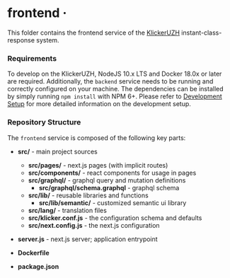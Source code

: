 # frontend &middot;

This folder contains the frontend service of the [KlickerUZH](https://www.klicker.uzh.ch/) instant-class-response system.

### Requirements

To develop on the KlickerUZH, NodeJS 10.x LTS and Docker 18.0x or later are required. Additionally, the `backend` service needs to be running and correctly configured on your machine. The dependencies can be installed by simply running `npm install` with NPM 6+. Please refer to [Development Setup](https://uzh-bf.github.io/klicker-uzh/docs/contributing/contributing_setup) for more detailed information on the development setup.

### Repository Structure

The `frontend` service is composed of the following key parts:

- **src/** - main project sources

  - **src/pages/** - next.js pages (with implicit routes)
  - **src/components/** - react components for usage in pages
  - **src/graphql/** - graphql query and mutation definitions
    - **src/graphql/schema.graphql** - graphql schema
  - **src/lib/** - reusable libraries and functions
    - **src/lib/semantic/** - customized semantic ui library
  - **src/lang/** - translation files
  - **src/klicker.conf.js** - the configuration schema and defaults
  - **src/next.config.js** - the next.js configuration

- **server.js** - next.js server; application entrypoint
- **Dockerfile**
- **package.json**
